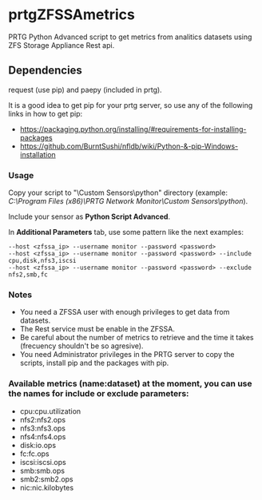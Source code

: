 # prtgZFSSAmetrics

PRTG Python Advanced script to get metrics from analitics datasets using ZFS Storage Appliance Rest api.

## Dependencies

request (use pip) and paepy (included in prtg).

It is a good idea to get pip for your prtg server, so use any of the following links in how to get pip:

* <https://packaging.python.org/installing/#requirements-for-installing-packages>
* <https://github.com/BurntSushi/nfldb/wiki/Python-&-pip-Windows-installation>

### Usage

Copy your script to "\Custom Sensors\python" directory (example: *C:\Program Files (x86)\PRTG Network Monitor\Custom Sensors\python*).

Include your sensor as **Python Script Advanced**.

In **Additional Parameters** tab, use some pattern like the next examples:

    --host <zfssa_ip> --username monitor --password <password>
    --host <zfssa_ip> --username monitor --password <password> --include cpu,disk,nfs3,iscsi
    --host <zfssa_ip> --username monitor --password <password> --exclude nfs2,smb,fc

### Notes

* You need a ZFSSA user with enough privileges to get data from datasets.
* The Rest service must be enable in the ZFSSA.
* Be careful about the number of metrics to retrieve and the time it takes (frecuency shouldn't be so agresive).
* You need Administrator privileges in the PRTG server to copy the scripts, install pip and the packages with pip.


### Available metrics (name:dataset) at the moment, you can use the names for include or exclude parameters:

* cpu:cpu.utilization
* nfs2:nfs2.ops
* nfs3:nfs3.ops
* nfs4:nfs4.ops
* disk:io.ops
* fc:fc.ops
* iscsi:iscsi.ops
* smb:smb.ops
* smb2:smb2.ops
* nic:nic.kilobytes
